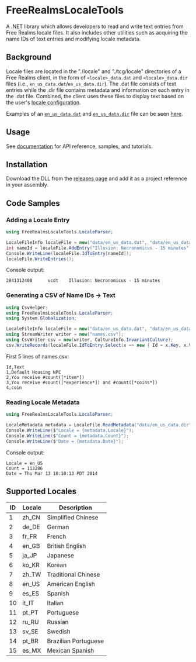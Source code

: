 # FreeRealmsLocaleTools

A .NET library which allows developers to read and write text entries
from Free Realms locale files. It also includes other utilities such as
acquiring the name IDs of text entries and modifying locale metadata.

## Background

Locale files are located in the "./locale" and "./tcg/locale" directories of a
Free Realms client, in the form of `<locale>_data.dat` and `<locale>_data.dir`
files (i.e., `en_us_data.dat`/`en_us_data.dir`). The .dat file consists of text
entries while the .dir file contains metadata and information on each entry in
the .dat file. Combined, the client uses these files to display text based on
the user's [locale configuration](#supported-locales).

Examples of an [`en_us_data.dat`](https://raw.githubusercontent.com/Udaya-X2/FreeRealmsLocaleTools/refs/heads/main/test/FreeRealmsLocaleTools.Tests/data/en_us_data.dat) and [`en_us_data.dir`](https://raw.githubusercontent.com/Udaya-X2/FreeRealmsLocaleTools/refs/heads/main/test/FreeRealmsLocaleTools.Tests/data/en_us_data.dir) file can be seen [here](https://github.com/Udaya-X2/FreeRealmsLocaleTools/tree/main/test/FreeRealmsLocaleTools.Tests/data).

## Usage

See [documentation](https://udaya-x2.github.io/FreeRealmsLocaleTools) for
API reference, samples, and tutorials.

## Installation

Download the DLL from the [releases page](https://github.com/Udaya-X2/FreeRealmsLocaleTools/releases) and add it as a project reference in your assembly.

## Code Samples

### Adding a Locale Entry

```cs
using FreeRealmsLocaleTools.LocaleParser;

LocaleFileInfo localeFile = new("data/en_us_data.dat", "data/en_us_data.dir");
int nameId = localeFile.AddEntry("Illusion: Necronomicus - 15 minutes");
Console.WriteLine(localeFile.IdToEntry[nameId]);
localeFile.WriteEntries();
```

Console output:

```
2841312400      ucdt    Illusion: Necronomicus - 15 minutes
```

### Generating a CSV of Name IDs -> Text

```cs
using CsvHelper;
using FreeRealmsLocaleTools.LocaleParser;
using System.Globalization;

LocaleFileInfo localeFile = new("data/en_us_data.dat", "data/en_us_data.dir");
using StreamWriter writer = new("names.csv");
using CsvWriter csv = new(writer, CultureInfo.InvariantCulture);
csv.WriteRecords(localeFile.IdToEntry.Select(x => new { Id = x.Key, x.Value.Text }));
```

First 5 lines of names.csv:

```
Id,Text
1,Default Housing NPC
2,You receive #count([*item*])
3,You receive #count([*experience*]) and #count([*coins*])
4,coin
```

### Reading Locale Metadata

```cs
using FreeRealmsLocaleTools.LocaleParser;

LocaleMetadata metadata = LocaleFile.ReadMetadata("data/en_us_data.dir");
Console.WriteLine($"Locale = {metadata.Locale}");
Console.WriteLine($"Count = {metadata.Count}");
Console.WriteLine($"Date = {metadata.Date}");
```

Console output:

```
Locale = en_US
Count = 113286
Date = Thu Mar 13 10:10:13 PDT 2014
```

## Supported Locales

| ID | Locale | Description          |
|----|--------|----------------------|
| 1  | zh_CN  | Simplified Chinese   |
| 2  | de_DE  | German               |
| 3  | fr_FR  | French               |
| 4  | en_GB  | British English      |
| 5  | ja_JP  | Japanese             |
| 6  | ko_KR  | Korean               |
| 7  | zh_TW  | Traditional Chinese  |
| 8  | en_US  | American English     |
| 9  | es_ES  | Spanish              |
| 10 | it_IT  | Italian              |
| 11 | pt_PT  | Portuguese           |
| 12 | ru_RU  | Russian              |
| 13 | sv_SE  | Swedish              |
| 14 | pt_BR  | Brazilian Portuguese |
| 15 | es_MX  | Mexican Spanish      |
